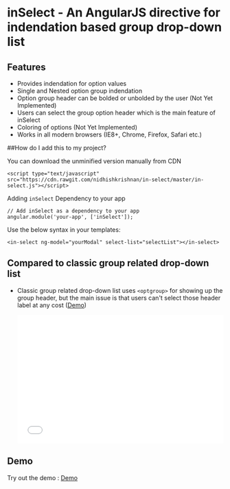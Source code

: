 # inSelect - An AngularJS directive for indendation based group drop-down list

## Features

* Provides indendation for option values
* Single and Nested option group indendation
* Option group header can be bolded or unbolded by the user (Not Yet Implemented)
* Users can select the group option header which is the main feature of inSelect
* Coloring of options (Not Yet Implemented)
* Works in all modern browsers (IE8+, Chrome, Firefox, Safari etc.)

##How do I add this to my project?

You can download the unminified version manually from CDN
```
<script type="text/javascript" src="https://cdn.rawgit.com/nidhishkrishnan/in-select/master/in-select.js"></script>
```
Adding `inSelect` Dependency to your app
```
// Add inSelect as a dependency to your app
angular.module('your-app', ['inSelect']);
```
Use the below syntax in your templates:
```
<in-select ng-model="yourModal" select-list="selectList"></in-select>
```
    
## Compared to classic group related drop-down list

* Classic group related drop-down list uses `<optgroup>` for showing up the group header, but the main issue is that users can't select 
  those header label at any cost ([Demo](https://jsfiddle.net/gm23gwq5/embedded/result/))
  
  <iframe width="100%" height="300" src="//jsfiddle.net/gvbodbb9/embedded/" allowfullscreen="allowfullscreen" frameborder="0"></iframe>

## Demo

Try out the demo :
[Demo](https://jsfiddle.net/a1jffmyt/)  


